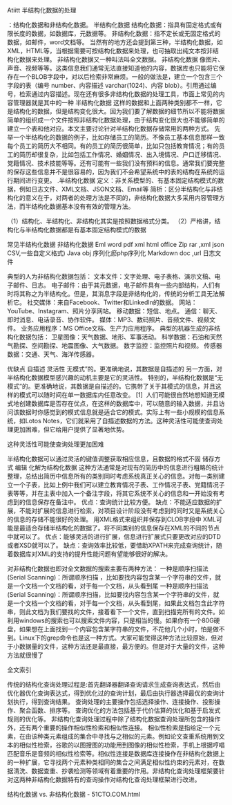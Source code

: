 Atiitt 半结构化数据的处理

：结构化数据和非结构化数据。 半结构化数据
结构化数据：指具有固定格式或有限长度的数据，如数据库，元数据等。
非结构化数据：指不定长或无固定格式的数据，如邮件，word文档等。
当然有的地方还会提到第三种，半结构化数据，如XML，HTML等，当根据需要可按结构化数据来处理，也可抽取出纯文本按非结构化数据来处理。
非结构化数据又一种叫法叫全文数据。
非结构化数据
像图片、声音、视频等等。这类信息我们通常无法直接知道他的内容，数据库也只能将它保存在一个BLOB字段中，对以后检索非常麻烦。一般的做法是，建立一个包含三个字段的表（编号 number、内容描述 varchar(1024)、内容 blob）。引用通过编号，检索通过内容描述。现在还有很多非结构化数据的处理工具，市面上常见的内容管理器就是其中的一种
半结构化数据
这样的数据和上面两种类别都不一样，它是结构化的数据，但是结构变化很大。因为我们要了解数据的细节所以不能将数据简单的组织成一个文件按照非结构化数据处理，由于结构变化很大也不能够简单的建立一个表和他对应。本文主要讨论针对半结构化数据存储常用的两种方式。
先举一个半结构化的数据的例子，比如存储员工的简历。不像员工基本信息那样一致每个员工的简历大不相同。有的员工的简历很简单，比如只包括教育情况；有的员工的简历却很复杂，比如包括工作情况、婚姻情况、出入境情况、户口迁移情况、党籍情况、技术技能等等。还有可能有一些我们没有预料的信息。通常我们要完整的保存这些信息并不是很容易的，因为我们不会希望系统中的表的结构在系统的运行期间进行变更。
.半结构化数据
定义：非关系模型的、有基本固定结构模式的数据，例如日志文件、XML文档、JSON文档、Email等
简析：区分半结构化与非结构化的意义在于，对两者的处理方法是不同的，非结构化数据大多采用内容管理方法，而半结构化数据基本没有有效的管理方法。

（1）结构化、半结构化、非结构化其实是按照数据格式分类。
（2）严格讲，结构化与半结构化数据都是有基本固定结构模式的数据

常见半结构化数据  非结构化数据
Eml word pdf xml html  office 
Zip rar 
,xml json  CSV,一些自定义格式)
Java obj 序列化瘀php序列化
Markdown doc ,url 
日志文件

典型的人为非结构化数据包括：
文本文件：文字处理、电子表格、演示文稿、电子邮件、日志。
电子邮件：由于其元数据，电子邮件具有一些内部结构，人们有时将其称之为半结构化。但是，其消息字段是非结构化的，传统的分析工具无法解析它。
社交媒体：来自Facebook、Twitter和LinkedIn的数据。
网站：YouTube、Instagram、照片分享网站。
移动数据：短信、地点。
通信：聊天、即时消息、电话录音、协作软件。
媒体：MP3、数码照片、音频文件、视频文件。
业务应用程序：MS Office文档、生产力应用程序。
典型的机器生成的非结构化数据包括：
卫星图像：天气数据、地形、军事活动。
科学数据：石油和天然气勘探、空间勘探、地震图像、大气数据。
数字监控：监控照片和视频。
传感器数据：交通、天气、海洋传感器。

优缺点
自描述 灵活性 无模式”的。更准确地说，其数据是自描述的
另一方面，对半结构化数据模型感兴趣的动机主要是它的灵活性。
特别的，半结构化数据是“无模式”的。更准确地说，其数据是自描述的。它携带了关于其模式的信息，并且这样的模式可以随时间在单一数据库内任意改变。 [1] 
人们可能很自然地想知道无模式地创建数据库是否存在优点，在这样的数据库中，可以随意的输入数据，并且访问该数据时你感觉到的模式信息就是适合它的模式。实际上有一些小规模的信息系统，如Lotos Notes，它们就采用了自描述数据的方法。这种灵活性可能使查询处理更加困难，但它给用户提供了显著地优势。

这种灵活性可能使查询处理更加困难

半结构化数据可以通过灵活的键值调整获取相应信息，且数据的格式不固
储存方式
编辑
化解为结构化数据
这种方法通常是对现有的简历中的信息进行粗略的统计整理，总结出简历中信息所有的类别同时考虑系统真正关心的信息。对每一类别建立一个子表，比如上例中我们可以建立教育情况子表、工作情况子表、党籍情况子表等等，并在主表中加入一个备注字段，将其它系统不关心的信息和一开始没有考虑到的信息保存在备注中。
优点：查询统计比较方便。
缺点：不能适应数据的扩展，不能对扩展的信息进行检索，对项目设计阶段没有考虑到的同时又是系统关心的信息的存储不能很好的处理。
用XML格式来组织并保存到CLOB字段中
XML可能是最适合存储半结构化的数据了。将不同类别的信息保存在XML的不同的节点中就可以了。
优点：能够灵活的进行扩展，信息进行扩展式只要更改对应的DTD或者XSD就可以了。
缺点：查询效率比较低，要借助XPATH来完成查询统计，随着数据库对XML的支持的提升性能问题有望能够很好的解决。

对非结构化数据也即对全文数据的搜索主要有两种方法：
一种是顺序扫描法(Serial Scanning)：所谓顺序扫描
，比如要找内容包含某一个字符串的文件，就是一个文档一个文档的看，对于每一个文档，从头看到尾
一种是顺序扫描法(Serial Scanning)：所谓顺序扫描，比如要找内容包含某一个字符串的文件，就是一个文档一个文档的看，对于每一个文档，从头看到尾，如果此文档包含此字符串，则此文档为我们要找的文件，接着看下一个文件，直到扫描完所有的文件。如利用windows的搜索也可以搜索文件内容，只是相当的慢。如果你有一个80G硬盘，如果想在上面找到一个内容包含某字符串的文件，不花他几个小时，怕是做不到。Linux下的grep命令也是这一种方式。大家可能觉得这种方法比较原始，但对于小数据量的文件，这种方法还是最直接，最方便的。但是对于大量的文件，这种方法就很慢了

全文索引


传统的结构化查询处理过程是:首先翻译器翻译查询请求生成查询表达式，然后由优化器优化查询表达式，得到优化过的查询计划，最后由执行器选择最优的查询计划执行，得到查询结果。
查询处理的主要操作包括选择操作、连接操作、投影操作、聚合函数、排序等。
查询优化的方法包括基于代价估算的优化和基于启发式规则的优化等。
非结构化查询处理过程中除了结构化数据查询处理所包含的操作外，还有两个重要的操作相似性检索和相似性连接。
相似性检索是指给定一个元素，在由该种类元素组成的集合中寻找与之相似的元素。例如论文查重系统用到文本的相似性检索，谷歌的以图搜图的功能用到图像的相似性检索，手机上根据哼唱匹配音乐是音频的相似性检索等。相似性连接是数据库连接操作在非结构化数据上的一种扩展，它寻找两个元素种类相同的集合之间满足相似性约束的元素对，在数据清洗、数据查重、抄袭检测等领域有着重要的作用。非结构化查询处理框架要针对这两种非结构化数据特有的查询操作对结构化查询处理框架进行改进。

结构化数据 vs. 非结构化数据 - 51CTO.COM.html
